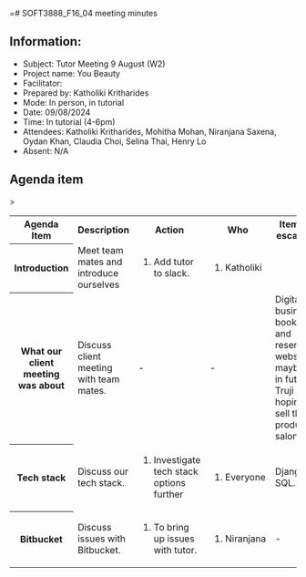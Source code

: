 =# SOFT3888_F16_04 meeting minutes

## Information:
- Subject: Tutor Meeting 9 August (W2)
- Project name: You Beauty
- Facilitator: 
- Prepared by: Katholiki Kritharides
- Mode: In person, in tutorial
- Date: 09/08/2024
- Time: In tutorial (4-6pm)
- Attendees: Katholiki Kritharides, Mohitha Mohan, Niranjana Saxena, Oydan Khan, Claudia Choi, Selina Thai, Henry Lo
- Absent: N/A

## Agenda item

<table>

<tr>
    <th> Agenda Item </th>
    <th> Description </th>
    <th> Action </th>
    <th> Who </th>>
    <th>Items for escalation </th>
</tr>

<tr>
    <th> Introduction</th>
    <td> Meet team mates and introduce ourselves</td>
    <td> <ol>
        <li>Add tutor to slack.</li>
    </ol>
    </td>
    <td> <ol>
        <li>Katholiki</li>
    </ol> 
    </td>
    <td> </td>
</tr>

<tr>
    <th> What our client meeting was about</th>
    <td> Discuss client meeting with team mates. </td>
    <td>-</td>
    <td>-</td>
    <td> Digital business booking and reservation website, maybe AI in future. Truji is hoping to sell the product to salons. </td>
</tr>

<tr>
    <th> Tech stack</th>
    <td> Discuss our tech stack. </td>
    <td> <ol>
        <li>Investigate tech stack options further</li>
    </ol>
    </td>
    <td> <ol>
        <li>Everyone</li>
    </ol> 
    </td>
    <td> Django, SQL. </td>
</tr>



<tr>
    <th> Bitbucket </th>
    <td> Discuss issues with Bitbucket.</td>
    <td> <ol>
        <li>To bring up issues with tutor.</li>
    </ol>
    </td>
    <td> <ol>
        <li>Niranjana</li>
    </ol>
    </td>
    <td>-</td>
</tr>





</table>